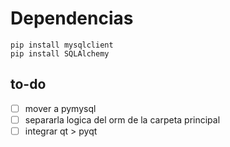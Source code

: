 # Dependencias


~~~
pip install mysqlclient
pip install SQLAlchemy
~~~

## to-do
- [ ] mover a pymysql
- [ ] separarla logica del orm de la carpeta principal
- [ ] integrar qt > pyqt
